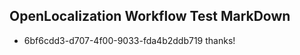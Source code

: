 ## OpenLocalization Workflow Test MarkDown
* 6bf6cdd3-d707-4f00-9033-fda4b2ddb719 thanks!

<!--HONumber=Jul16_HO2-->


